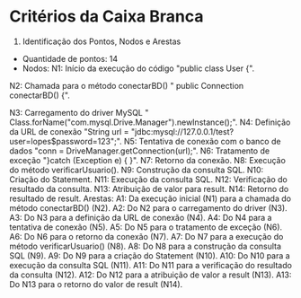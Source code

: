# Critérios da Caixa Branca
1. Identificação dos Pontos, Nodos e Arestas
- Quantidade de pontos: 14
- Nodos:
N1: Início da execução do código "public class User {".

N2: Chamada para o método conectarBD() " public Connection conectarBD() {".

N3: Carregamento do driver MySQL " Class.forName("com.mysql.Drive.Manager").newInstance();".
N4: Definição da URL de conexão "String url = "jdbc:mysql://127.0.0.1/test?user=lopes$password=123";".
N5: Tentativa de conexão com o banco de dados "conn = DriveManager.getConnection(url);".
N6: Tratamento de exceção "}catch (Exception e) { }".
N7: Retorno da conexão.
N8: Execução do método verificarUsuario().
N9: Construção da consulta SQL.
N10: Criação do Statement.
N11: Execução da consulta SQL.
N12: Verificação do resultado da consulta.
N13: Atribuição de valor para result.
N14: Retorno do resultado de result.
Arestas:
A1: Da execução inicial (N1) para a chamada do método conectarBD() (N2).
A2: Do N2 para o carregamento do driver (N3).
A3: Do N3 para a definição da URL de conexão (N4).
A4: Do N4 para a tentativa de conexão (N5).
A5: Do N5 para o tratamento de exceção (N6).
A6: Do N6 para o retorno da conexão (N7).
A7: Do N7 para a execução do método verificarUsuario() (N8).
A8: Do N8 para a construção da consulta SQL (N9).
A9: Do N9 para a criação do Statement (N10).
A10: Do N10 para a execução da consulta SQL (N11).
A11: Do N11 para a verificação do resultado da consulta (N12).
A12: Do N12 para a atribuição de valor a result (N13).
A13: Do N13 para o retorno do valor de result (N14).
